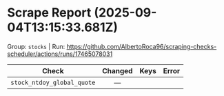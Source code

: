 # Scrape Report (2025-09-04T13:15:33.681Z)

Group: `stocks`  |  Run: https://github.com/AlbertoRoca96/scraping-checks-scheduler/actions/runs/17465078031

| Check | Changed | Keys | Error |
|---|:---:|:--|:--|
| `stock_ntdoy_global_quote` | — |  |  |
